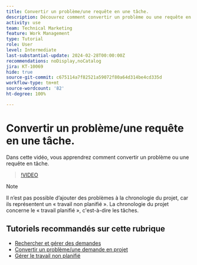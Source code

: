 ```yaml
---
title: Convertir un problème/une requête en une tâche.
description: Découvrez comment convertir un problème ou une requête en tâche.
activity: use
team: Technical Marketing
feature: Work Management
type: Tutorial
role: User
level: Intermediate
last-substantial-update: 2024-02-28T00:00:00Z
recommendations: noDisplay,noCatalog
jira: KT-10069
hide: true
source-git-commit: c675114a7f82521a59072f80a64d314be4cd335d
workflow-type: tm+mt
source-wordcount: '82'
ht-degree: 100%

---
```


# Convertir un problème/une requête en une tâche.

Dans cette vidéo, vous apprendrez comment convertir un problème ou une requête en tâche.

>[!VIDEO](https://video.tv.adobe.com/v/3427605/?quality=12&learn=on)

>[!NOTE]
>
>Il n’est pas possible d’ajouter des problèmes à la chronologie du projet, car ils représentent un « travail non planifié ». La chronologie du projet concerne le « travail planifié », c&#39;est-à-dire les tâches.

## Tutoriels recommandés sur cette rubrique

* [Rechercher et gérer des demandes](/help/manage-work/issues-requests/find-requests.md)
* [Convertir un problème/une demande en projet](/help/manage-work/issues-requests/create-a-project-from-a-request.md)
* [Gérer le travail non planifié](/help/manage-work/issues-requests/handle-unplanned-work.md)

